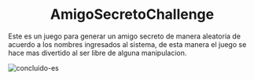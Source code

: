 <h1 align="center">AmigoSecretoChallenge  </h1>

  Este es un juego para generar un amigo secreto de manera aleatoria de acuerdo a los nombres ingresados al sistema, de esta manera el juego se hace mas divertido al ser libre de alguna manipulacion.

![concluido-es](https://github.com/user-attachments/assets/44bdd3cf-1793-48ea-857d-ec4287044405)
